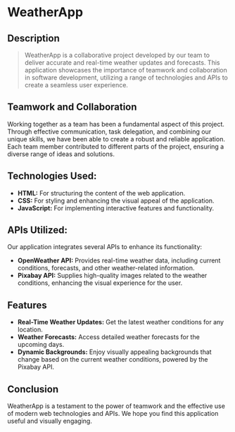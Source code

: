 # WeatherApp 

## Description 

>WeatherApp is a collaborative project developed by our team to deliver accurate and real-time weather updates and forecasts. This application showcases the importance of teamwork and collaboration in software development, utilizing a range of technologies and APIs to create a seamless user experience.

## Teamwork and Collaboration 

Working together as a team has been a fundamental aspect of this project. Through effective communication, task delegation, and combining our unique skills, we have been able to create a robust and reliable application. Each team member contributed to different parts of the project, ensuring a diverse range of ideas and solutions.

## Technologies Used: 

- **HTML:** For structuring the content of the web application.
- **CSS:** For styling and enhancing the visual appeal of the application.
- **JavaScript:** For implementing interactive features and functionality.

## APIs Utilized: 

Our application integrates several APIs to enhance its functionality:

- **OpenWeather API:** Provides real-time weather data, including current conditions, forecasts, and other weather-related information.
- **Pixabay API:** Supplies high-quality images related to the weather conditions, enhancing the visual experience for the user.

## Features

- **Real-Time Weather Updates:** Get the latest weather conditions for any location.
- **Weather Forecasts:** Access detailed weather forecasts for the upcoming days.
- **Dynamic Backgrounds:** Enjoy visually appealing backgrounds that change based on the current weather conditions, powered by the Pixabay API.

## Conclusion 

WeatherApp is a testament to the power of teamwork and the effective use of modern web technologies and APIs. We hope you find this application useful and visually engaging.
